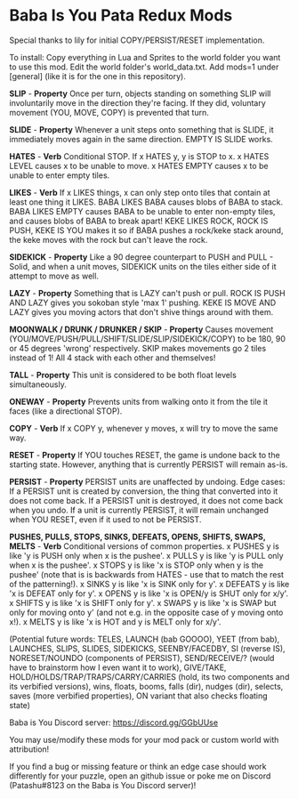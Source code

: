 # Baba Is You Pata Redux Mods

Special thanks to lily for initial COPY/PERSIST/RESET implementation.

To install: Copy everything in Lua and Sprites to the world folder you want to use this mod. Edit the world folder's world_data.txt. Add mods=1 under [general] (like it is for the one in this repository).

**SLIP** - __Property__ Once per turn, objects standing on something SLIP will involuntarily move in the direction they're facing. If they did, voluntary movement (YOU, MOVE, COPY) is prevented that turn.

**SLIDE** - __Property__ Whenever a unit steps onto something that is SLIDE, it immediately moves again in the same direction. EMPTY IS SLIDE works.

**HATES** - __Verb__ Conditional STOP. If x HATES y, y is STOP to x. x HATES LEVEL causes x to be unable to move. x HATES EMPTY causes x to be unable to enter empty tiles.

**LIKES** - __Verb__ If x LIKES things, x can only step onto tiles that contain at least one thing it LIKES. BABA LIKES BABA causes blobs of BABA to stack. BABA LIKES EMPTY causes BABA to be unable to enter non-empty tiles, and causes blobs of BABA to break apart! KEKE LIKES ROCK, ROCK IS PUSH, KEKE IS YOU makes it so if BABA pushes a rock/keke stack around, the keke moves with the rock but can't leave the rock.

**SIDEKICK** - __Property__ Like a 90 degree counterpart to PUSH and PULL - Solid, and when a unit moves, SIDEKICK units on the tiles either side of it attempt to move as well.

**LAZY** - __Property__ Something that is LAZY can't push or pull. ROCK IS PUSH AND LAZY gives you sokoban style 'max 1' pushing. KEKE IS MOVE AND LAZY gives you moving actors that don't shive things around with them.

**MOONWALK / DRUNK / DRUNKER / SKIP** - __Property__ Causes movement (YOU/MOVE/PUSH/PULL/SHIFT/SLIDE/SLIP/SIDEKICK/COPY) to be 180, 90 or 45 degrees 'wrong' respectively. SKIP makes movements go 2 tiles instead of 1! All 4 stack with each other and themselves!

**TALL** - __Property__ This unit is considered to be both float levels simultaneously.

**ONEWAY** - __Property__ Prevents units from walking onto it from the tile it faces (like a directional STOP).

**COPY** - __Verb__ If x COPY y, whenever y moves, x will try to move the same way.

**RESET** - __Property__ If YOU touches RESET, the game is undone back to the starting state. However, anything that is currently PERSIST will remain as-is.

**PERSIST** - __Property__ PERSIST units are unaffected by undoing. Edge cases: If a PERSIST unit is created by conversion, the thing that converted into it does not come back. If a PERSIST unit is destroyed, it does not come back when you undo. If a unit is currently PERSIST, it will remain unchanged when YOU RESET, even if it used to not be PERSIST.

**PUSHES, PULLS, STOPS, SINKS, DEFEATS, OPENS, SHIFTS, SWAPS, MELTS** - __Verb__ Conditional versions of common properties. x PUSHES y is like 'y is PUSH only when x is the pushee'. x PULLS y is like 'y is PULL only when x is the pushee'. x STOPS y is like 'x is STOP only when y is the pushee' (note that is is backwards from HATES - use that to match the rest of the patterning!). x SINKS y is like 'x is SINK only for y'. x DEFEATS y is like 'x is DEFEAT only for y'. x OPENS y is like 'x is OPEN/y is SHUT only for x/y'. x SHIFTS y is like 'x is SHIFT only for y'. x SWAPS y is like 'x is SWAP but only for moving onto y' (and not e.g. in the opposite case of y moving onto x!). x MELTS y is like 'x is HOT and y is MELT only for x/y'.

(Potential future words: TELES, LAUNCH (bab GOOOO), YEET (from bab), LAUNCHES, SLIPS, SLIDES, SIDEKICKS, SEENBY/FACEDBY, SI (reverse IS), NORESET/NOUNDO (components of PERSIST), SEND/RECEIVE/? (would have to brainstorm how I even want it to work), GIVE/TAKE, HOLD/HOLDS/TRAP/TRAPS/CARRY/CARRIES (hold, its two components and its verbified versions), wins, floats, booms, falls (dir), nudges (dir), selects, saves (more verbified properties), ON variant that also checks floating state)

Baba is You Discord server: https://discord.gg/GGbUUse

You may use/modify these mods for your mod pack or custom world with attribution!

If you find a bug or missing feature or think an edge case should work differently for your puzzle, open an github issue or poke me on Discord (Patashu#8123 on the Baba is You Discord server)!